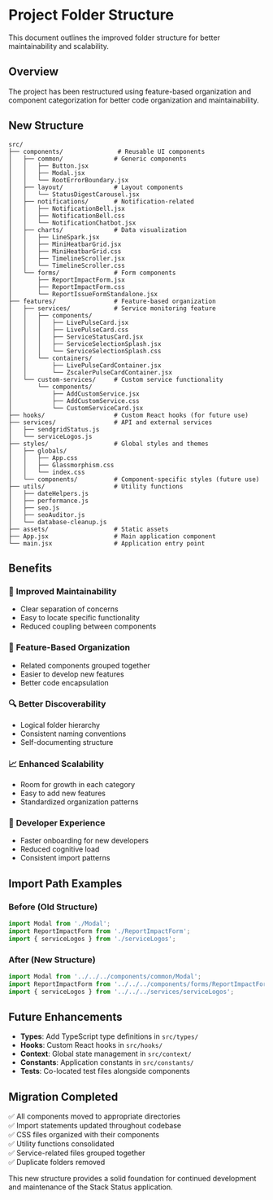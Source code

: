 # Project Folder Structure

This document outlines the improved folder structure for better maintainability and scalability.

## Overview

The project has been restructured using feature-based organization and component categorization for better code organization and maintainability.

## New Structure

```
src/
├── components/               # Reusable UI components
│   ├── common/              # Generic components
│   │   ├── Button.jsx
│   │   ├── Modal.jsx
│   │   └── RootErrorBoundary.jsx
│   ├── layout/              # Layout components
│   │   └── StatusDigestCarousel.jsx
│   ├── notifications/       # Notification-related
│   │   ├── NotificationBell.jsx
│   │   ├── NotificationBell.css
│   │   └── NotificationChatbot.jsx
│   ├── charts/              # Data visualization
│   │   ├── LineSpark.jsx
│   │   ├── MiniHeatbarGrid.jsx
│   │   ├── MiniHeatbarGrid.css
│   │   ├── TimelineScroller.jsx
│   │   └── TimelineScroller.css
│   └── forms/               # Form components
│       ├── ReportImpactForm.jsx
│       ├── ReportImpactForm.css
│       └── ReportIssueFormStandalone.jsx
├── features/                # Feature-based organization
│   ├── services/            # Service monitoring feature
│   │   ├── components/
│   │   │   ├── LivePulseCard.jsx
│   │   │   ├── LivePulseCard.css
│   │   │   ├── ServiceStatusCard.jsx
│   │   │   ├── ServiceSelectionSplash.jsx
│   │   │   └── ServiceSelectionSplash.css
│   │   └── containers/
│   │       ├── LivePulseCardContainer.jsx
│   │       └── ZscalerPulseCardContainer.jsx
│   └── custom-services/     # Custom service functionality
│       └── components/
│           ├── AddCustomService.jsx
│           ├── AddCustomService.css
│           └── CustomServiceCard.jsx
├── hooks/                   # Custom React hooks (for future use)
├── services/                # API and external services
│   ├── sendgridStatus.js
│   └── serviceLogos.js
├── styles/                  # Global styles and themes
│   ├── globals/
│   │   ├── App.css
│   │   ├── Glassmorphism.css
│   │   └── index.css
│   └── components/          # Component-specific styles (future use)
├── utils/                   # Utility functions
│   ├── dateHelpers.js
│   ├── performance.js
│   ├── seo.js
│   ├── seoAuditor.js
│   └── database-cleanup.js
├── assets/                  # Static assets
├── App.jsx                  # Main application component
└── main.jsx                 # Application entry point
```

## Benefits

### 🚀 **Improved Maintainability**
- Clear separation of concerns
- Easy to locate specific functionality
- Reduced coupling between components

### 📁 **Feature-Based Organization**
- Related components grouped together
- Easier to develop new features
- Better code encapsulation

### 🔍 **Better Discoverability**
- Logical folder hierarchy
- Consistent naming conventions
- Self-documenting structure

### 📈 **Enhanced Scalability**
- Room for growth in each category
- Easy to add new features
- Standardized organization patterns

### 👥 **Developer Experience**
- Faster onboarding for new developers
- Reduced cognitive load
- Consistent import patterns

## Import Path Examples

### Before (Old Structure)
```javascript
import Modal from './Modal';
import ReportImpactForm from './ReportImpactForm';
import { serviceLogos } from './serviceLogos';
```

### After (New Structure)
```javascript
import Modal from '../../../components/common/Modal';
import ReportImpactForm from '../../../components/forms/ReportImpactForm';
import { serviceLogos } from '../../../services/serviceLogos';
```

## Future Enhancements

- **Types**: Add TypeScript type definitions in `src/types/`
- **Hooks**: Custom React hooks in `src/hooks/`
- **Context**: Global state management in `src/context/`
- **Constants**: Application constants in `src/constants/`
- **Tests**: Co-located test files alongside components

## Migration Completed

✅ All components moved to appropriate directories  
✅ Import statements updated throughout codebase  
✅ CSS files organized with their components  
✅ Utility functions consolidated  
✅ Service-related files grouped together  
✅ Duplicate folders removed  

This new structure provides a solid foundation for continued development and maintenance of the Stack Status application.

